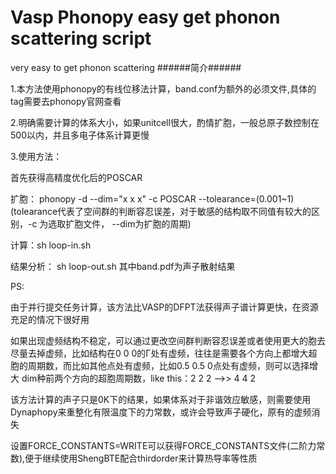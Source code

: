 # Vasp Phonopy easy get phonon scattering script
very easy to get phonon scattering
######简介######

1.本方法使用phonopy的有线位移法计算，band.conf为额外的必须文件,具体的tag需要去phonopy官网查看

2.明确需要计算的体系大小，如果unitcell很大，酌情扩胞，一般总原子数控制在500以内，并且多电子体系计算更慢

3.使用方法：

首先获得高精度优化后的POSCAR

扩胞： phonopy -d --dim="x x x" -c POSCAR --tolearance=(0.001~1) (tolearance代表了空间群的判断容忍误差，对于敏感的结构取不同值有较大的区别，-c 为选取扩胞文件， --dim为扩胞的周期)

计算：sh loop-in.sh

结果分析： sh loop-out.sh 其中band.pdf为声子散射结果

PS:

由于并行提交任务计算，该方法比VASP的DFPT法获得声子谱计算更快，在资源充足的情况下很好用

如果出现虚频结构不稳定，可以通过更改空间群判断容忍误差或者使用更大的胞去尽量去掉虚频，比如结构在0 0 0的Γ处有虚频，往往是需要各个方向上都增大超胞的周期数，而比如其他点处有虚频，比如0.5 0.5 0点处有虚频，则可以选择增大 dim种前两个方向的超胞周期数，like this：2 2 2 -->> 4 4 2

该方法计算的声子只是0K下的结果，如果体系对于非谐效应敏感，则需要使用Dynaphopy来重整化有限温度下的力常数，或许会导致声子硬化，原有的虚频消失

设置FORCE_CONSTANTS=WRITE可以获得FORCE_CONSTANTS文件(二阶力常数),便于继续使用ShengBTE配合thirdorder来计算热导率等性质
